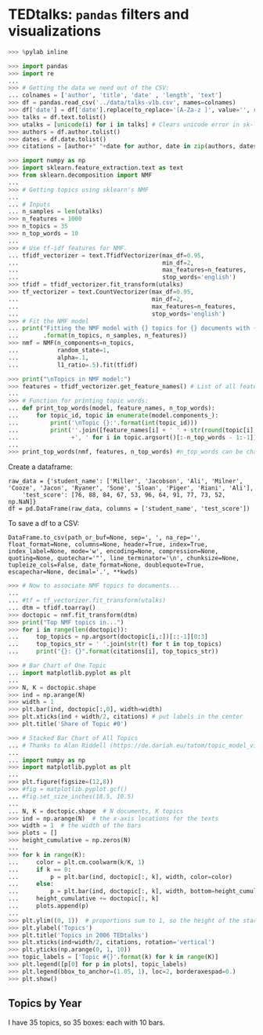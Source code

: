# TEDtalks: `pandas` filters and visualizations

```python
>>> %pylab inline
```

```python
>>> import pandas
>>> import re
...
>>> # Getting the data we need out of the CSV:
... colnames = ['author', 'title', 'date' , 'length', 'text']
>>> df = pandas.read_csv('../data/talks-v1b.csv', names=colnames)
>>> df['date'] = df['date'].replace(to_replace='[A-Za-z ]', value='', regex=True)
>>> talks = df.text.tolist()
>>> utalks = [unicode(i) for i in talks] # Clears unicode error in sk-learn vectorizer
>>> authors = df.author.tolist()
>>> dates = df.date.tolist()
>>> citations = [author+" "+date for author, date in zip(authors, dates)]
```

```python
>>> import numpy as np
>>> import sklearn.feature_extraction.text as text
>>> from sklearn.decomposition import NMF
...
>>> # Getting topics using sklearn's NMF
...
... # Inputs
... n_samples = len(utalks)
>>> n_features = 1000
>>> n_topics = 35
>>> n_top_words = 10
...
>>> # Use tf-idf features for NMF.
... tfidf_vectorizer = text.TfidfVectorizer(max_df=0.95,
...                                         min_df=2,
...                                         max_features=n_features,
...                                         stop_words='english')
>>> tfidf = tfidf_vectorizer.fit_transform(utalks)
>>> tf_vectorizer = text.CountVectorizer(max_df=0.95,
...                                      min_df=2,
...                                      max_features=n_features,
...                                      stop_words='english')
>>> # Fit the NMF model
... print("Fitting the NMF model with {} topics for {} documents with {} features."
...       .format(n_topics, n_samples, n_features))
>>> nmf = NMF(n_components=n_topics,
...           random_state=1,
...           alpha=.1,
...           l1_ratio=.5).fit(tfidf)
```

```python
>>> print("\nTopics in NMF model:")
>>> features = tfidf_vectorizer.get_feature_names() # List of all features (words) in model
...
>>> # Function for printing topic words:
... def print_top_words(model, feature_names, n_top_words):
...     for topic_id, topic in enumerate(model.components_):
...         print('\nTopic {}:'.format(int(topic_id)))
...         print(''.join([feature_names[i] + ' ' + str(round(topic[i], 2))
...               +', ' for i in topic.argsort()[:-n_top_words - 1:-1]]))
...
>>> print_top_words(nmf, features, n_top_words) #n_top_words can be changed on the fly
```

Create a dataframe:

    raw_data = {'student_name': ['Miller', 'Jacobson', 'Ali', 'Milner', 'Cooze', 'Jacon', 'Ryaner', 'Sone', 'Sloan', 'Piger', 'Riani', 'Ali'], 
        'test_score': [76, 88, 84, 67, 53, 96, 64, 91, 77, 73, 52, np.NaN]}
    df = pd.DataFrame(raw_data, columns = ['student_name', 'test_score'])

To save a df to a CSV:

    DataFrame.to_csv(path_or_buf=None, sep=', ', na_rep='', float_format=None, columns=None, header=True, index=True, index_label=None, mode='w', encoding=None, compression=None, quoting=None, quotechar='"', line_terminator='\n', chunksize=None, tupleize_cols=False, date_format=None, doublequote=True, escapechar=None, decimal='.', **kwds)

```python
>>> # Now to associate NMF topics to documents...
...
... #tf = tf_vectorizer.fit_transform(utalks)
... dtm = tfidf.toarray()
>>> doctopic = nmf.fit_transform(dtm)
>>> print("Top NMF topics in...")
>>> for i in range(len(doctopic)):
...     top_topics = np.argsort(doctopic[i,:])[::-1][0:3]
...     top_topics_str = ' '.join(str(t) for t in top_topics)
...     print("{}: {}".format(citations[i], top_topics_str))
```

```python
>>> # Bar Chart of One Topic
... import matplotlib.pyplot as plt
...
>>> N, K = doctopic.shape
>>> ind = np.arange(N)
>>> width = 1
>>> plt.bar(ind, doctopic[:,0], width=width)
>>> plt.xticks(ind + width/2, citations) # put labels in the center
>>> plt.title('Share of Topic #0')
```

```python
>>> # Stacked Bar Chart of All Topics
... # Thanks to Alan Riddell (https://de.dariah.eu/tatom/topic_model_visualization.html)
...
... import numpy as np
>>> import matplotlib.pyplot as plt
...
>>> plt.figure(figsize=(12,8))
>>> #fig = matplotlib.pyplot.gcf()
... #fig.set_size_inches(18.5, 10.5)
...
... N, K = doctopic.shape  # N documents, K topics
>>> ind = np.arange(N)  # the x-axis locations for the texts
>>> width = 1  # the width of the bars
>>> plots = []
>>> height_cumulative = np.zeros(N)
...
>>> for k in range(K):
...     color = plt.cm.coolwarm(k/K, 1)
...     if k == 0:
...         p = plt.bar(ind, doctopic[:, k], width, color=color)
...     else:
...         p = plt.bar(ind, doctopic[:, k], width, bottom=height_cumulative, color=color)
...     height_cumulative += doctopic[:, k]
...     plots.append(p)
...
>>> plt.ylim((0, 1))  # proportions sum to 1, so the height of the stacked bars is 1
>>> plt.ylabel('Topics')
>>> plt.title('Topics in 2006 TEDtalks')
>>> plt.xticks(ind+width/2, citations, rotation='vertical')
>>> plt.yticks(np.arange(0, 1, 10))
>>> topic_labels = ['Topic #{}'.format(k) for k in range(K)]
>>> plt.legend([p[0] for p in plots], topic_labels)
>>> plt.legend(bbox_to_anchor=(1.05, 1), loc=2, borderaxespad=0.)
>>> plt.show()
```

## Topics by Year

I have 35 topics, so 35 boxes: each with 10 bars.
